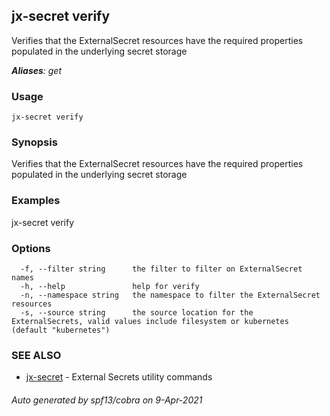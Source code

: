 ## jx-secret verify

Verifies that the ExternalSecret resources have the required properties populated in the underlying secret storage

***Aliases**: get*

### Usage

```
jx-secret verify
```

### Synopsis

Verifies that the ExternalSecret resources have the required properties populated in the underlying secret storage

### Examples

  jx-secret verify

### Options

```
  -f, --filter string      the filter to filter on ExternalSecret names
  -h, --help               help for verify
  -n, --namespace string   the namespace to filter the ExternalSecret resources
  -s, --source string      the source location for the ExternalSecrets, valid values include filesystem or kubernetes (default "kubernetes")
```

### SEE ALSO

* [jx-secret](jx-secret.md)	 - External Secrets utility commands

###### Auto generated by spf13/cobra on 9-Apr-2021
